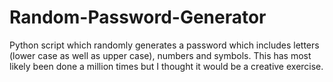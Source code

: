 # Random-Password-Generator
Python script which randomly generates a password which includes letters (lower case as well as upper case), numbers and symbols. 
This has most likely been done a million times but I thought it would be a creative exercise.
